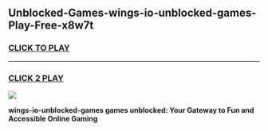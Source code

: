 
## Unblocked-Games-wings-io-unblocked-games-Play-Free-x8w7t
<h3>
<a href="https://premium76.site?title=wings-io-unblocked-games&ref=17A">CLICK TO PLAY</a></h3>
<hr>

<h3>
<a href="https://premium76.site?title=wings-io-unblocked-games&ref=17A">CLICK 2 PLAY</a>
  
</h3>

<a href="https://premium76.site?title=wings-io-unblocked-games&ref=17A"><img src="https://clearcache.store/games.png"></a>


**wings-io-unblocked-games games unblocked: Your Gateway to Fun and Accessible Online Gaming**
